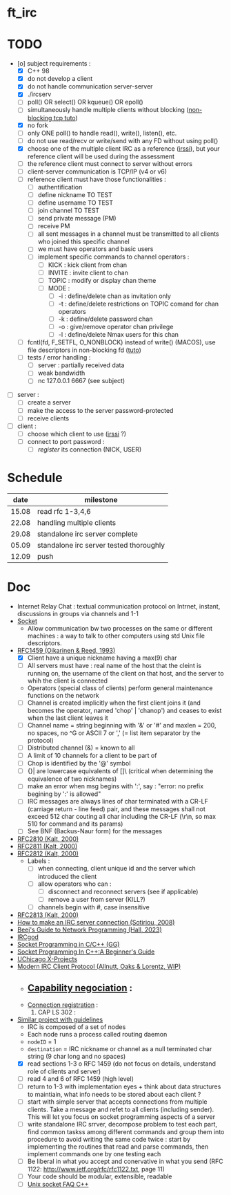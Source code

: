 # ft_irc

# TODO

- [o] subject requirements :
	- [X] C++ 98
	- [X] do not develop a client
	- [X] do not handle communication server-server
	- [X] ./ircserv <port> <password>
	- [ ] poll() OR select() OR kqueue() OR epoll()
	- [ ] simultaneously handle multiple clients without blocking ([non-blocking tcp tuto](https://bousk.developpez.com/cours/reseau-c++/TCP/06-client-non-bloquant/))
	- [X] no fork
	- [ ] only ONE poll() to handle read(), write(), listen(), etc.
	- [ ] do not use read/recv or write/send with any FD without using poll()
	- [X] choose one of the multiple client IRC as a reference ([irssi](https://irssi.org/)), but your reference client will be used during the assessment
	- [ ] the reference client must connect to server without errors
	- [ ] client-server communication is TCP/IP (v4 or v6)
	- [ ] reference client must have those functionalities :
		- [ ] authentification
		- [ ] define nickname TO TEST
		- [ ] define username TO TEST
		- [ ] join channel TO TEST
		- [ ] send private message (PM)
		- [ ] receive PM
		- [ ] all sent messages in a channel must be transmitted to all clients who joined this specific channel
		- [ ] we must have operators and basic users
		- [ ] implement specific commands to channel operators :
			- [ ] KICK : kick client from chan
			- [ ] INVITE : invite client to chan
			- [ ] TOPIC : modify or display chan theme
			- [ ] MODE :
				- [ ] -i : define/delete chan as invitation only
				- [ ] -t : define/delete restrictions on TOPIC comand for chan operators
				- [ ] -k : define/delete password chan
				- [ ] -o : give/remove operator chan privilege
				- [ ] -l : define/delete Nmax users for this chan
	- [ ] fcntl(fd, F_SETFL, O_NONBLOCK) instead of write() (MACOS), use file descriptors in non-blocking fd ([tuto](https://www.linuxtoday.com/blog/blocking-and-non-blocking-i-0/))
	- [ ] tests / error handling :
		- [ ] server : partially received data
		- [ ] weak bandwidth
		- [ ] nc 127.0.0.1 6667 (see subject)
- [ ] server :
	- [ ] create a server
	- [ ] make the access to the server password-protected
	- [ ] receive clients
- [ ] client :
	- [ ] choose which client to use ([irssi](https://irssi.org/) ?)
	- [ ] connect to port password :
		- [ ] *register* its connection (NICK, USER)

# Schedule

| date  | milestone                               |
|-------|-----------------------------------------|
| 15.08 | read rfc 1-3,4,6                        |
| 22.08 | handling multiple clients               |
| 29.08 | standalone irc server complete          |
| 05.09 | standalone irc server tested thoroughly |
| 12.09 | push                                    |

# Doc

- Internet Relay Chat : textual communication protocol on Intrnet, instant, discussions in groups via channels and 1-1
- [Socket](https://www.tutorialspoint.com/unix_sockets/what_is_socket.htm)
	- Allow communication bw two processes on the same or different machines : a way to talk to other computers using std Unix file descriptors.
- [RFC1459 (Oikarinen & Reed, 1993)](https://datatracker.ietf.org/doc/html/rfc1459)
	- [X] Client have a unique nickname having a max(9) char
	- [ ] All servers must have : real name of the host that the cleint is running on, the username of the client on that host, and the server to whih the client is connected
	- Operators (special class of clients) perform general maintenance functions on the network
	- [ ] Channel is created implicitly when the first client joins it (and becomes the operator, named 'chop' | 'chanop') and ceases to exist when the last client leaves it
	- [ ] Channel name = string beginning with '&' or '#' and maxlen = 200, no spaces, no ^G or ASCII 7 or ',' (= list item separator by the protocol)
	- [ ] Distributed channel (&) = known to all
	- [ ] A limit of 10 channels for a client to be part of
	- [ ] Chop is identified by the '@' symbol 
	- [ ] {}| are lowercase equivalents of []\ (critical when determining the equivalence of two nicknames)
	- [ ] make an error when msg begins with ':', say : "error: no prefix begining by ':' is allowed"
	- [ ] IRC messages are always lines of char terminated with a CR-LF (carriage return - line feed) pair, and these messages shall not exceed 512 char couting all char including the CR-LF (\r\n, so max 510 for command and its params)
	- [ ] See BNF (Backus-Naur form) for the messages
- [RFC2810 (Kalt, 2000)](https://datatracker.ietf.org/doc/html/rfc2810)
- [RFC2811 (Kalt, 2000)](https://datatracker.ietf.org/doc/html/rfc2811)
- [RFC2812 (Kalt, 2000)](https://datatracker.ietf.org/doc/html/rfc2812)
	- Labels :
		- [ ] when connecting, client unique id and the server which introduced the client
		- [ ] allow operators who can :
			- [ ] disconnect and reconnect servers (see if applicable)
			- [ ] remove a user from server (KILL?)
		- [ ] channels begin with #, case insensitive
- [RFC2813 (Kalt, 2000)](https://datatracker.ietf.org/doc/html/rfc2813)
- [How to make an IRC server connection (Sotiriou, 2008)](https://oramind.com/tutorial-how-to-make-an-irc-server-connection/)
- [Beej's Guide to Network Programming (Hall, 2023)](https://beej.us/guide/bgnet/html/)
- [IRCgod](https://ircgod.com/posts/)
- [Socket Programming in C/C++ (GG)](https://www.geeksforgeeks.org/socket-programming-cc/)
- [Socket Programming In C++:A Beginner's Guide](https://marketsplash.com/tutorials/cpp/cplusplus-scoket/)
- [UChicago X-Projects](http://chi.cs.uchicago.edu/chirc/irc_examples.html)
- [Modern IRC Client Protocol (Allnutt, Oaks & Lorentz, WIP)](https://modern.ircdocs.horse/)
	- [Capability negociation](https://modern.ircdocs.horse/#capability-negotiation) :
		-  
	- [Connection registration](https://modern.ircdocs.horse/#connection-registration) :
		1. CAP LS 302 : 
- [Similar project with guidelines](https://www.cs.cmu.edu/~srini/15-441/S10/project1/pj1_description.pdf)
	- IRC is composed of a set of nodes
	- Each node runs a process called routing daemon
	- `nodeID` = 1
	- `destination` = IRC nickname or channel as a null terminated char string (9 char long and no spaces)
	- [X] read sections 1-3 o RFC 1459 (do not focus on details, understand role of clients and server)
	- [ ] read 4 and 6 of RFC 1459 (high level)
	- [ ] return to 1-3 with implementation eyes + think about data structures to maintiain, what info needs to be stored about each client ?
	- [ ] start with simple server that accepts connections from multiple clients. Take a message and refet to all clients (including sender). This will let you focus on socket programming aspects of a server
	- [ ] write standalone IRC srrver, decompose problem to test each part, find common taskss among different commands and group them into procedure to avoid writing the same code twice : start by implementing the routines that read and parse commands, then implement commands one by one testing each
	- [ ] Be liberal in what you accept and conervative in what you send (RFC 1122: http://www.ietf.org/rfc/rfc1122.txt, page 11)
	- [ ] Your code should be modular, extensible, readable
	- [ ] [Unix socket FAQ C++](http://developerweb.net/viewforum.php?id=59)

<!--
#include <arpa/inet.h>	// htons(), htonl(), htohl(), inet_addr(), inet_ntoa()
#include <fcntl.h>		// fcntl()
#include <netdb.h> 		// getprotobyname(), gethostbyname(), getaddrinfo(), freeaddrinfo()
#include <poll.h>		// poll()
#include <signal.h>		// signal(), sigaction()
#include <sys/socket.h>	// socket(), setsockopt(), getsockname(), getaddrinfo(), freeaddrinfo(), bind(), connect(), listen(), accept(), send(), recv()
#include <sys/stat.h>	// fstat()
#include <sys/types.h>	// getaddrinfo(), freeaddrinfo(), connect()
#include <unistd.h>		// close(), lseek()
-->
